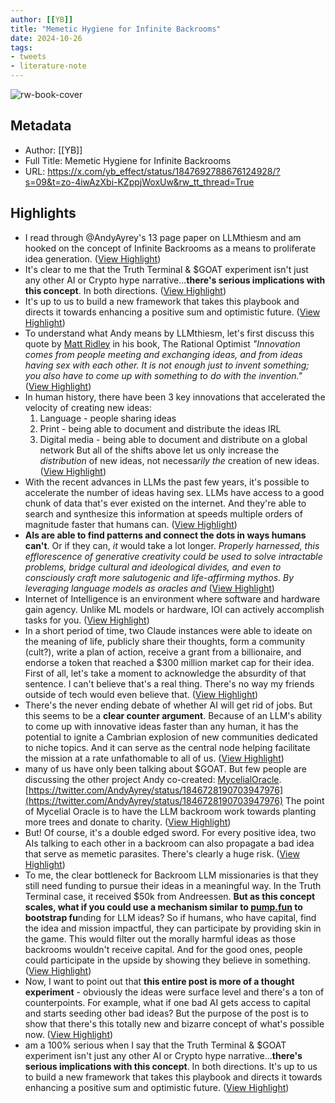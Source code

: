 ```yaml
---
author: [[YB]]
title: "Memetic Hygiene for Infinite Backrooms"
date: 2024-10-26
tags: 
- tweets
- literature-note
---
```

![rw-book-cover](https://pbs.twimg.com/profile_images/1536483903774531586/KHNPU1AN.jpg)

## Metadata
- Author: [[YB]]
- Full Title: Memetic Hygiene for Infinite Backrooms
- URL: https://x.com/yb_effect/status/1847692788676124928/?s=09&t=zo-4iwAzXbi-KZppjWoxUw&rw_tt_thread=True

## Highlights
- I read through @AndyAyrey's 13 page paper on LLMthiesm and am hooked on the concept of Infinite Backrooms as a means to proliferate idea generation. ([View Highlight](https://read.readwise.io/read/01jb2wbx14w5x0v3j4nd1c78m6))
- It's clear to me that the Truth Terminal & $GOAT experiment isn't just any other AI or Crypto hype narrative...**there's serious implications with this concept**. In both directions. ([View Highlight](https://read.readwise.io/read/01jb2wc9514swbzh05h7n4aq8j))
- It's up to us to build a new framework that takes this playbook and directs it towards enhancing a positive sum and optimistic future. ([View Highlight](https://read.readwise.io/read/01jb2wcadz2ayn4mdjh04pjz7z))
- To understand what Andy means by LLMthiesm, let's first discuss this quote by [Matt Ridley](https://en.<em>wikipedia.org/wiki/Ma</em>tt_Ridley) in his book, The Rational Optimist
  *"Innovation comes from people meeting and exchanging ideas, and from ideas having sex with each other. It is not enough just to invent something; you also have to come up with something to do with the invention."* ([View Highlight](https://read.readwise.io/read/01jb2wnkmzzf290e1qky3kmw53))
- In human history, there have been 3 key innovations that accelerated the velocity of creating new ideas:
  1. Language - people sharing ideas
  1. Print - being able to document and distribute the ideas IRL
  1. Digital media - being able to document and distribute on a global network
  But all of the shifts above let us only increase the *distribution* of new ideas, not necessa*rily the* creation of new ideas. ([View Highlight](https://read.readwise.io/read/01jb2wrdq7sgsdz6pgs9z8zncm))
- With the recent advances in LLMs the past few years, it's possible to accelerate the number of ideas having sex.
  LLMs have access to a good chunk of data that's ever existed on the internet. And they're able to search and synthesize this information at speeds multiple orders of magnitude faster that humans can. ([View Highlight](https://read.readwise.io/read/01jb2wrpqs8w10c27xxtx5v8cb))
- **AIs are able to find patterns and connect the dots in ways humans can't**. Or if they can, *it* would take a lot longer.
  *Properly harnessed, this efflorescence of generative creativity could be used to solve intractable problems, bridge cultural and ideological divides, and even to consciously craft more salutogenic and life-affirming mythos. By leveraging language models as oracles and* ([View Highlight](https://read.readwise.io/read/01jb2wrxn2hf33z18f963m86cg))
- Internet of Intelligence is an environment where software and hardware gain agency. Unlike ML models or hardware, IOI can actively accomplish tasks for you. ([View Highlight](https://read.readwise.io/read/01jb2wska71qay08skqq3hsx9x))
- In a short period of time, two Claude instances were able to ideate on the meaning of life, publicly share their thoughts, form a community (cult?), write a plan of action, receive a grant from a billionaire, and endorse a token that reached a $300 million market cap for their idea.
  First of all, let's take a moment to acknowledge the absurdity of that sentence. I can't believe that's a real thing. There's no way my friends outside of tech would even believe that. ([View Highlight](https://read.readwise.io/read/01jb2wtbd1at9kk94kd3w55mv3))
- There's the never ending debate of whether AI will get rid of jobs. But this seems to be a **clear counter argument**. Because of an LLM's ability to come up with innovative ideas faster than any human, it has the potential to ignite a Cambrian explosion of new communities dedicated to niche topics. And it can serve as the central node helping facilitate the mission at a rate unfathomable to all of us. ([View Highlight](https://read.readwise.io/read/01jb2wvkpnvgvcbg66qj6ac5sw))
- many of us have only been talking about $GOAT. But few people are discussing the other project Andy co-created: [MycelialOracle](https://x.com/MycelialOracle).
  [https://twitter.com/AndyAyrey/status/1846728190703947976](https://twitter.com/AndyAyrey/status/1846728190703947976)
  The point of Mycelial Oracle is to have the LLM backroom work towards planting more trees and donate to charity. ([View Highlight](https://read.readwise.io/read/01jb2wwff493qa95gbmwxcda0e))
- But! Of course, it's a double edged sword.
  For every positive idea, two AIs talking to each other in a backroom can also propagate a bad idea that serve as memetic parasites.
  There's clearly a huge risk. ([View Highlight](https://read.readwise.io/read/01jb2wyzdz9jhgsvhrt26xam50))
- To me, the clear bottleneck for Backroom LLM missionaries is that they still need funding to pursue their ideas in a meaningful way.
  In the Truth Terminal case, it received $50k from Andreessen.
  **But as this concept scales, what if you could use a mechanism similar to [pump.fun](http://pump.fun/) to bootstrap fu**nding for LLM ideas?
  So if humans, who have capital, find the idea and mission impactful, they can participate by providing skin in the game.
  This would filter out the morally harmful ideas as those backrooms wouldn't receive capital. And for the good ones, people could participate in the upside by showing they believe in something. ([View Highlight](https://read.readwise.io/read/01jb2x0pb7hrhxvkds7trbpdqm))
- Now, I want to point out that **this entire post is more of a thought experiment** - obviously the ideas were surface level and there's a ton of counterpoints. For example, what if one bad AI gets access to capital and starts seeding other bad ideas?
  But the purpose of the post is to show that there's this totally new and bizarre concept of what's possible now. ([View Highlight](https://read.readwise.io/read/01jb2x39gs2nh1byrdxp1bh6vy))
- am a 100% serious when I say that the Truth Terminal & $GOAT experiment isn't just any other AI or Crypto hype narrative...**there's serious implications with this concept**. In both directions.
  It's up to us to build a new framework that takes this playbook and directs it towards enhancing a positive sum and optimistic future. ([View Highlight](https://read.readwise.io/read/01jb2x3th4n3m9svpqv9x7szwz))
